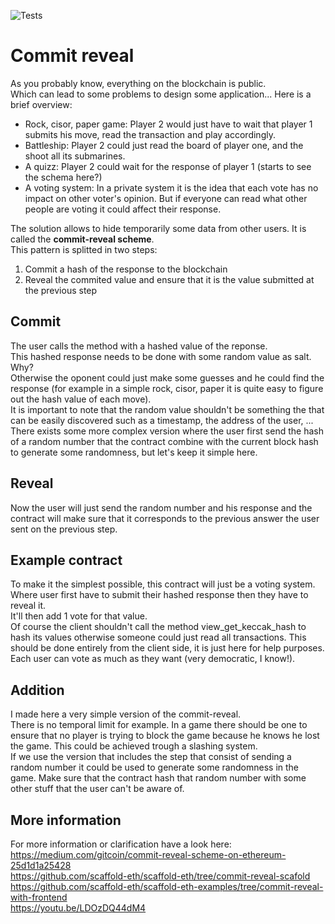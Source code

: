 ![Tests](https://github.com/gaetbout/starknet-array-manipulation/actions/workflows/python-app.yml/badge.svg)

# Commit reveal

As you probably know, everything on the blockchain is public.  
Which can lead to some problems to design some application... Here is a brief overview: 
 - Rock, cisor, paper game: Player 2 would just have to wait that player 1 submits his move, read the transaction and play accordingly.  
 - Battleship: Player 2 could just read the board of player one, and the shoot all its submarines.
 - A quizz: Player 2 could wait for the response of player 1 (starts to see the schema here?)
 - A voting system: In a private system it is the idea that each vote has no impact on other voter's opinion. But if everyone can read what other people are voting it could affect their response.   
 
The solution allows to hide temporarily some data from other users. It is called the **commit-reveal scheme**.  
This pattern is splitted in two steps:
 1. Commit a hash of the response to the blockchain  
 2. Reveal the commited value and ensure that it is the value submitted at the previous step  


## Commit
The user calls the method with a hashed value of the reponse.  
This hashed response needs to be done with some random value as salt. Why?  
Otherwise the oponent could just make some guesses and he could find the response (for example in a simple rock, cisor, paper it is quite easy to figure out the hash value of each move).  
It is important to note that the random value shouldn't be something the that can be easily discovered such as a timestamp, the address of the user, ...  
There exists some more complex version where the user first send the hash of a random number that the contract combine with the current block hash to generate some randomness, but let's keep it simple here.

## Reveal
Now the user will just send the random number and his response and the contract will make sure that it corresponds to the previous answer the user sent on the previous step.

## Example contract
To make it the simplest possible, this contract will just be a voting system.  
Where user first have to submit their hashed response then they have to reveal it.  
It'll then add 1 vote for that value.  
Of course the client shouldn't call the method view_get_keccak_hash to hash its values otherwise someone could just read all transactions. This should be done entirely from the client side, it is just here for help purposes.  
Each user can vote as much as they want (very democratic, I know!).

## Addition
I made here a very simple version of the commit-reveal.  
There is no temporal limit for example. In a game there should be one to ensure that no player is trying to block the game because he knows he lost the game. This could be achieved trough a slashing system.  
If we use the version that includes the step that consist of sending a random number it could be used to generate some randomness in the game. Make sure that the contract hash that random number with some other stuff that the user can't be aware of.  

## More information 

For more information or clarification have a look here:  
 https://medium.com/gitcoin/commit-reveal-scheme-on-ethereum-25d1d1a25428  
 https://github.com/scaffold-eth/scaffold-eth/tree/commit-reveal-scafold  
 https://github.com/scaffold-eth/scaffold-eth-examples/tree/commit-reveal-with-frontend  
 https://youtu.be/LDOzDQ44dM4  
